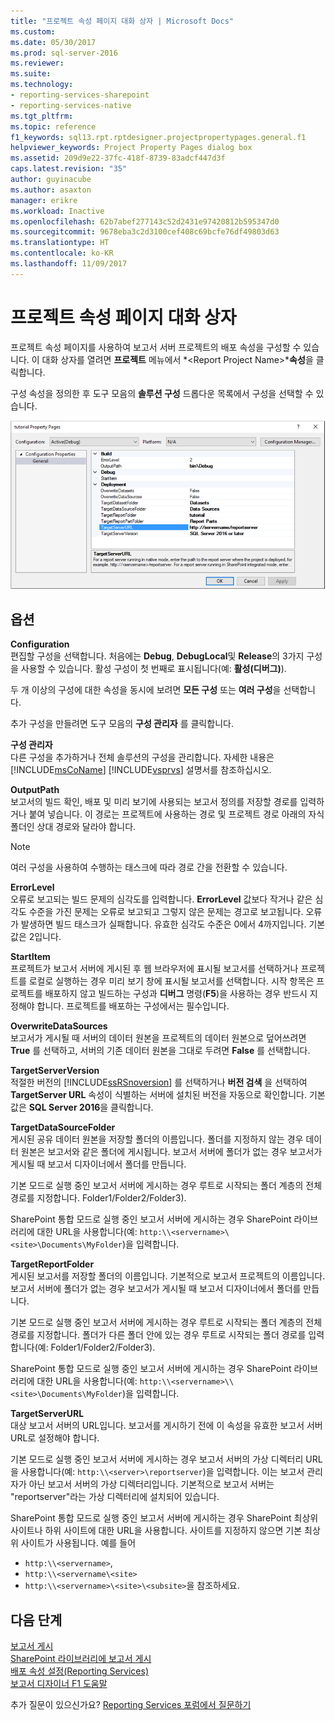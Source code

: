 ```yaml
---
title: "프로젝트 속성 페이지 대화 상자 | Microsoft Docs"
ms.custom: 
ms.date: 05/30/2017
ms.prod: sql-server-2016
ms.reviewer: 
ms.suite: 
ms.technology:
- reporting-services-sharepoint
- reporting-services-native
ms.tgt_pltfrm: 
ms.topic: reference
f1_keywords: sql13.rpt.rptdesigner.projectpropertypages.general.f1
helpviewer_keywords: Project Property Pages dialog box
ms.assetid: 209d9e22-37fc-418f-8739-83adcf447d3f
caps.latest.revision: "35"
author: guyinacube
ms.author: asaxton
manager: erikre
ms.workload: Inactive
ms.openlocfilehash: 62b7abef277143c52d2431e97420812b595347d0
ms.sourcegitcommit: 9678eba3c2d3100cef408c69bcfe76df49803d63
ms.translationtype: HT
ms.contentlocale: ko-KR
ms.lasthandoff: 11/09/2017
---
```

# <a name="project-property-pages-dialog-box"></a>프로젝트 속성 페이지 대화 상자

  프로젝트 속성 페이지를 사용하여 보고서 서버 프로젝트의 배포 속성을 구성할 수 있습니다. 이 대화 상자를 열려면 **프로젝트** 메뉴에서 *\<Report Project Name>***속성**을 클릭합니다.  
  
 구성 속성을 정의한 후 도구 모음의 **솔루션 구성** 드롭다운 목록에서 구성을 선택할 수 있습니다.  

![ssrs_project_properties](../../reporting-services/reports/media/ssrs-project-properties.png)
  
## <a name="options"></a>옵션  
 **Configuration**  
 편집할 구성을 선택합니다. 처음에는 **Debug**, **DebugLocal**및 **Release**의 3가지 구성을 사용할 수 있습니다. 활성 구성이 첫 번째로 표시됩니다(예: **활성(디버그)**).  
  
 두 개 이상의 구성에 대한 속성을 동시에 보려면 **모든 구성** 또는 **여러 구성**을 선택합니다.  
  
 추가 구성을 만들려면 도구 모음의 **구성 관리자** 를 클릭합니다.  
  
 **구성 관리자**  
 다른 구성을 추가하거나 전체 솔루션의 구성을 관리합니다. 자세한 내용은 [!INCLUDE[msCoName](../../includes/msconame-md.md)] [!INCLUDE[vsprvs](../../includes/vsprvs-md.md)] 설명서를 참조하십시오.  
  
 **OutputPath**  
 보고서의 빌드 확인, 배포 및 미리 보기에 사용되는 보고서 정의를 저장할 경로를 입력하거나 붙여 넣습니다. 이 경로는 프로젝트에 사용하는 경로 및 프로젝트 경로 아래의 자식 폴더인 상대 경로와 달라야 합니다.  
  
> [!NOTE]  
>  여러 구성을 사용하여 수행하는 태스크에 따라 경로 간을 전환할 수 있습니다.  
  
 **ErrorLevel**  
 오류로 보고되는 빌드 문제의 심각도를 입력합니다. **ErrorLevel** 값보다 작거나 같은 심각도 수준을 가진 문제는 오류로 보고되고 그렇지 않은 문제는 경고로 보고됩니다. 오류가 발생하면 빌드 태스크가 실패합니다. 유효한 심각도 수준은 0에서 4까지입니다. 기본값은 2입니다.  
  
 **StartItem**  
 프로젝트가 보고서 서버에 게시된 후 웹 브라우저에 표시될 보고서를 선택하거나 프로젝트를 로컬로 실행하는 경우 미리 보기 창에 표시될 보고서를 선택합니다. 시작 항목은 프로젝트를 배포하지 않고 빌드하는 구성과 **디버그** 명령(**F5**)을 사용하는 경우 반드시 지정해야 합니다. 프로젝트를 배포하는 구성에서는 필수입니다.  
  
 **OverwriteDataSources**  
 보고서가 게시될 때 서버의 데이터 원본을 프로젝트의 데이터 원본으로 덮어쓰려면 **True** 를 선택하고, 서버의 기존 데이터 원본을 그대로 두려면 **False** 를 선택합니다.  
  
 **TargetServerVersion**  
 적절한 버전의 [!INCLUDE[ssRSnoversion](../../includes/ssrsnoversion-md.md)] 를 선택하거나 **버전 검색** 을 선택하여 **TargetServer URL** 속성이 식별하는 서버에 설치된 버전을 자동으로 확인합니다. 기본값은 **SQL Server 2016**을 클릭합니다.  
  
 **TargetDataSourceFolder**  
 게시된 공유 데이터 원본을 저장할 폴더의 이름입니다. 폴더를 지정하지 않는 경우 데이터 원본은 보고서와 같은 폴더에 게시됩니다. 보고서 서버에 폴더가 없는 경우 보고서가 게시될 때 보고서 디자이너에서 폴더를 만듭니다.  
  
 기본 모드로 실행 중인 보고서 서버에 게시하는 경우 루트로 시작되는 폴더 계층의 전체 경로를 지정합니다. Folder1/Folder2/Folder3).  
  
 SharePoint 통합 모드로 실행 중인 보고서 서버에 게시하는 경우 SharePoint 라이브러리에 대한 URL을 사용합니다(예: `http:\\<servername>\<site>\Documents\MyFolder`)을 입력합니다.  
  
 **TargetReportFolder**  
 게시된 보고서를 저장할 폴더의 이름입니다. 기본적으로 보고서 프로젝트의 이름입니다. 보고서 서버에 폴더가 없는 경우 보고서가 게시될 때 보고서 디자이너에서 폴더를 만듭니다.  
  
 기본 모드로 실행 중인 보고서 서버에 게시하는 경우 루트로 시작되는 폴더 계층의 전체 경로를 지정합니다. 폴더가 다른 폴더 안에 있는 경우 루트로 시작되는 폴더 경로를 입력합니다(예: Folder1/Folder2/Folder3).  
  
 SharePoint 통합 모드로 실행 중인 보고서 서버에 게시하는 경우 SharePoint 라이브러리에 대한 URL을 사용합니다(예: `http:\\<servername>\\<site>\Documents\MyFolder`)을 입력합니다.  
  
 **TargetServerURL**  
 대상 보고서 서버의 URL입니다. 보고서를 게시하기 전에 이 속성을 유효한 보고서 서버 URL로 설정해야 합니다.  
  
 기본 모드로 실행 중인 보고서 서버에 게시하는 경우 보고서 서버의 가상 디렉터리 URL을 사용합니다(예: `http:\\<server>\reportserver`)을 입력합니다. 이는 보고서 관리자가 아닌 보고서 서버의 가상 디렉터리입니다. 기본적으로 보고서 서버는 "reportserver"라는 가상 디렉터리에 설치되어 있습니다.  
  
 SharePoint 통합 모드로 실행 중인 보고서 서버에 게시하는 경우 SharePoint 최상위 사이트나 하위 사이트에 대한 URL을 사용합니다. 사이트를 지정하지 않으면 기본 최상위 사이트가 사용됩니다. 예를 들어 
+ `http:\\<servername>`, 
+ `http:\\<servername\<site>` 
+ `http:\\<servername>\<site>\<subsite>`을 참조하세요.  

## <a name="next-steps"></a>다음 단계

[보고서 게시](http://msdn.microsoft.com/library/ef5a514e-e818-4041-a8b0-15835f9a046b)   
[SharePoint 라이브러리에 보고서 게시](../../reporting-services/reports/publish-a-report-to-a-sharepoint-library.md)   
[배포 속성 설정&#40;Reporting Services&#41;](../../reporting-services/tools/set-deployment-properties-reporting-services.md)   
[보고서 디자이너 F1 도움말](../../reporting-services/tools/report-designer-f1-help.md)  

추가 질문이 있으신가요? [Reporting Services 포럼에서 질문하기](http://go.microsoft.com/fwlink/?LinkId=620231)
